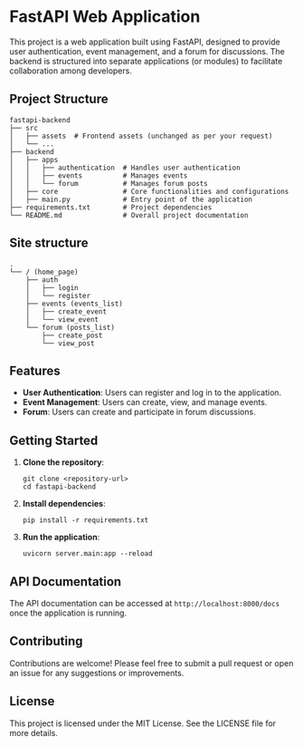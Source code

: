 # FastAPI Web Application

This project is a web application built using FastAPI, designed to provide user authentication, event management, and a forum for discussions. The backend is structured into separate applications (or modules) to facilitate collaboration among developers.

## Project Structure

```
fastapi-backend
├── src
│   ├── assets  # Frontend assets (unchanged as per your request)
│   └── ...
├── backend
│   ├── apps
│   │   ├── authentication  # Handles user authentication
│   │   ├── events          # Manages events
│   │   └── forum           # Manages forum posts
│   ├── core                # Core functionalities and configurations
│   ├── main.py             # Entry point of the application
├── requirements.txt        # Project dependencies
└── README.md               # Overall project documentation
```

## Site structure
```
.
└── / (home_page)
    ├── auth
    │   ├── login
    │   └── register
    ├── events (events_list)
    │   ├── create_event
    │   └── view_event
    └── forum (posts_list)
        ├── create_post
        └── view_post
```

## Features

- **User Authentication**: Users can register and log in to the application.
- **Event Management**: Users can create, view, and manage events.
- **Forum**: Users can create and participate in forum discussions.

## Getting Started

1. **Clone the repository**:
   ```
   git clone <repository-url>
   cd fastapi-backend
   ```

2. **Install dependencies**:
   ```
   pip install -r requirements.txt
   ```

3. **Run the application**:
   ```
   uvicorn server.main:app --reload
   ```

## API Documentation

The API documentation can be accessed at `http://localhost:8000/docs` once the application is running.

## Contributing

Contributions are welcome! Please feel free to submit a pull request or open an issue for any suggestions or improvements.

## License

This project is licensed under the MIT License. See the LICENSE file for more details.